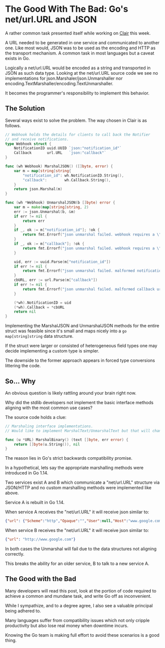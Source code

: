 # The Good With The Bad: Go's net/url.URL and JSON

A rather common task presented itself while working on [Clair](https://github.com/quay/clair) this week.

A URL needed to be generated in one service and communicated to another one.
Like most would, JSON was to be used as the encoding and HTTP as the transport mechanism.
A common task in most languages but a caveat exists in Go.

Logically a net/url.URL would be encoded as a string and transported in JSON as such data type.
Looking at the net/url.URL source code we see no implementations for json.Marshaler/json.Unmarshaller nor encoding.TextMarshaller/encoding.TextUnmarshaller.

It becomes the programmer's responsibility to implement this behavior.

## The Solution

Several ways exist to solve the problem.
The way chosen in Clair is as follows.

```go
// Webhook holds the details for clients to call back the Notifier
// and receive notifications.
type Webhook struct {
	NotificationID uuid.UUID `json:"notification_id"`
	Callback       url.URL   `json:"callback"`
}

func (wh Webhook) MarshalJSON() ([]byte, error) {
	var m = map[string]string{
		"notification_id": wh.NotificationID.String(),
		"callback":        wh.Callback.String(),
	}
	return json.Marshal(m)
}

func (wh *Webhook) UnmarshalJSON(b []byte) error {
	var m = make(map[string]string, 2)
	err := json.Unmarshal(b, &m)
	if err != nil {
		return err
	}
	if _, ok := m["notification_id"]; !ok {
		return fmt.Errorf("json unmarshal failed. webhook requires a \"notification_id\" field")
	}
	if _, ok := m["callback"]; !ok {
		return fmt.Errorf("json unmarshal failed. webhook requires a \"callback\" field")
	}

	uid, err := uuid.Parse(m["notification_id"])
	if err != nil {
		return fmt.Errorf("json unmarshal failed. malformed notification uuid: %v", err)
	}
	cbURL, err := url.Parse(m["callback"])
	if err != nil {
		return fmt.Errorf("json unmarshal failed. malformed callback url: %v", err)
	}

	(*wh).NotificationID = uid
	(*wh).Callback = *cbURL
	return nil
}
```

Implementing the MarshalJSON and UnmarshalJSON methods for the entire struct was feasible since it's small and maps nicely into a `go map[string]string` data structure.

If the struct were larger or consisted of heterogeneous field types one may decide implementing a custom type is simpler.

The downside to the former approach appears in forced type conversions littering the code.

## So... Why

An obvious question is likely rattling around your brain right now.

Why did the stdlib developers not implement the basic interface methods aligning with the most common use cases?

The source code holds a clue:
```go
// Marshaling interface implementations.
// Would like to implement MarshalText/UnmarshalText but that will change the JSON representation of URLs.

func (u *URL) MarshalBinary() (text []byte, err error) {
    return []byte(u.String()), nil
}
```

The reason lies in Go's strict backwards compatibility promise.

In a hypothetical, lets say the appropriate marshalling methods were introduced in Go 1.14.

Two services exist A and B which communicate a "net/url.URL" structure via JSON/HTTP and no custom marshalling methods were implemented like above.

Service A is rebuilt in Go 1.14.

When service A receives the "net/url.URL" it will receive json similar to:
```json
{"url": {"Scheme":"http","Opaque":"","User":null,"Host":"www.google.com","Path":"","RawPath":"","ForceQuery":false,"RawQuery":"","Fragment":""}}
```

When service B receives the "net/url.URL" it will receive json similar to:
```json
{"url": "http://www.google.com"}
```

In both cases the Unmarshal will fail due to the data structures not aligning correctly.

This breaks the ability for an older service, B to talk to a new service A.

## The Good with the Bad

Many developers will read this post, look at the portion of code required to achieve a common and mundane task, and write Go off as inconvenient.

While I sympathize, and to a degree agree, I also see a valuable principal being adhered to.

Many languages suffer from compatibility issues which not only cripple productivity but also lose real money when downtime incurs.

Knowing the Go team is making full effort to avoid these scenarios is a good thing.
